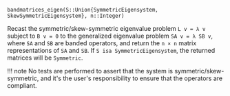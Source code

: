```
bandmatrices_eigen(S::Union{SymmetricEigensystem, SkewSymmetricEigensystem}, n::Integer)
```

Recast the symmetric/skew-symmetric eigenvalue problem `L v = λ v` subject to `B v = 0` to the generalized eigenvalue problem `SA v = λ SB v`, where `SA` and `SB` are banded operators, and return the `n × n` matrix representations of `SA` and `SB`. If `S isa SymmetricEigensystem`, the returned matrices will be `Symmetric`.

!!! note
    No tests are performed to assert that the system is symmetric/skew-symmetric, and it's the user's responsibility to ensure that the operators are compliant.

